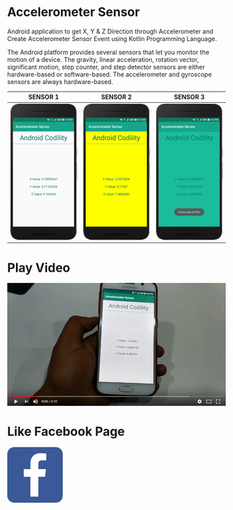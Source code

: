 # Accelerometer Sensor
Android application to get X, Y &amp; Z Direction through Accelerometer and Create Accelerometer Sensor Event using Kotlin Programming Language.

The Android platform provides several sensors that let you monitor the motion of a device. The gravity, linear acceleration, rotation vector, significant motion, step counter, and step detector sensors are either hardware-based or software-based. The accelerometer and gyroscope sensors are always hardware-based.

SENSOR 1   |  SENSOR 2  |  SENSOR 3 |
:---------:|:----------:|:---------:
![](https://github.com/AndroidCodility/AccelerometerSensor/blob/master/design/main.png?raw=true)  |  ![](https://github.com/AndroidCodility/AccelerometerSensor/blob/master/design/yellow.png?raw=true) |  ![](https://github.com/AndroidCodility/AccelerometerSensor/blob/master/design/shuffled.png?raw=true) 

# Play Video
[![](https://github.com/AndroidCodility/AccelerometerSensor/blob/master/design/accelerometer.png?raw=true)](https://youtu.be/G1FdEBH6Svk "Click here to watch")

# Like Facebook Page
[![](https://github.com/AndroidCodility/Barchart-Graph/blob/master/design/fb.png?raw=true)](https://www.facebook.com/androidcodility/ "Click here")
